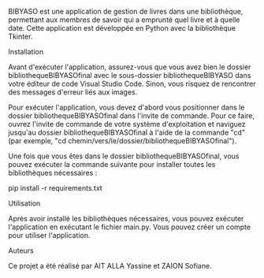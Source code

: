 BIBYASO est une application de gestion de livres dans une bibliothèque, permettant aux membres de savoir qui a emprunté quel livre et à quelle date. Cette application est développée en Python avec la bibliothèque Tkinter.

Installation

Avant d'exécuter l'application, assurez-vous que vous avez bien le dossier bibliothequeBIBYASOfinal avec le sous-dossier bibliothequeBIBYASO dans votre éditeur de code Visual Studio Code. Sinon, vous risquez de rencontrer des messages d'erreur liés aux images.

Pour exécuter l'application, vous devez d'abord vous positionner dans le dossier bibliothequeBIBYASOfinal dans l'invite de commande. Pour ce faire, ouvrez l'invite de commande de votre système d'exploitation et naviguez jusqu'au dossier bibliothequeBIBYASOfinal à l'aide de la commande "cd" (par exemple, "cd chemin/vers/le/dossier/bibliothequeBIBYASOfinal").

Une fois que vous êtes dans le dossier bibliothequeBIBYASOfinal, vous pouvez exécuter la commande suivante pour installer toutes les bibliothèques nécessaires :

pip install -r requirements.txt

Utilisation

Après avoir installé les bibliothèques nécessaires, vous pouvez exécuter l'application en exécutant le fichier main.py. Vous pouvez créer un compte pour utiliser l'application.

Auteurs

Ce projet a été réalisé par AIT ALLA Yassine et ZAION Sofiane.

